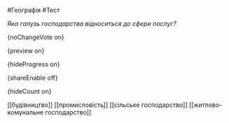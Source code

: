 #Географія #Тест

*Яка галузь господарства відноситься до сфери послуг?*

{noChangeVote on}

{preview on}

{hideProgress on}

{shareEnable off}

{hideCount on}

[[будівництво]]
[[промисловість]]
[[сільське господарство]]
[[житлово-комунальне господарство]]
